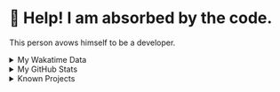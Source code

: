 # 🥺 Help! I am absorbed by the code. 

This person avows himself to be a developer.

<details>

<summary>My Wakatime Data</summary>

<!--START_SECTION:waka-->
![Lines of code](https://img.shields.io/badge/From%20Hello%20World%20I%27ve%20Written-7.4%20million%20lines%20of%20code-blue)

**🐱 My GitHub Data** 

> 📦 691.7 kB Used in GitHub's Storage 
 > 
> 🏆 1,117 Contributions in the Year 2023
 > 
> 🚫 Not Opted to Hire
 > 
> 📜 81 Public Repositories 
 > 
> 🔑 19 Private Repositories 
 > 
**I'm an Early 🐤** 

```text
🌞 Morning                1561 commits        ██████░░░░░░░░░░░░░░░░░░░   24.09 % 
🌆 Daytime                2652 commits        ██████████░░░░░░░░░░░░░░░   40.92 % 
🌃 Evening                2199 commits        ████████░░░░░░░░░░░░░░░░░   33.93 % 
🌙 Night                  69 commits          ░░░░░░░░░░░░░░░░░░░░░░░░░   01.06 % 
```
📅 **I'm Most Productive on Wednesday** 

```text
Monday                   753 commits         ███░░░░░░░░░░░░░░░░░░░░░░   11.62 % 
Tuesday                  1094 commits        ████░░░░░░░░░░░░░░░░░░░░░   16.88 % 
Wednesday                1113 commits        ████░░░░░░░░░░░░░░░░░░░░░   17.17 % 
Thursday                 878 commits         ███░░░░░░░░░░░░░░░░░░░░░░   13.55 % 
Friday                   969 commits         ████░░░░░░░░░░░░░░░░░░░░░   14.95 % 
Saturday                 905 commits         ███░░░░░░░░░░░░░░░░░░░░░░   13.96 % 
Sunday                   769 commits         ███░░░░░░░░░░░░░░░░░░░░░░   11.87 % 
```


**I Mostly Code in Go** 

```text
Go                       33 repos            █████████░░░░░░░░░░░░░░░░   34.74 % 
Python                   22 repos            ██████░░░░░░░░░░░░░░░░░░░   23.16 % 
HTML                     6 repos             ██░░░░░░░░░░░░░░░░░░░░░░░   06.32 % 
Dart                     2 repos             █░░░░░░░░░░░░░░░░░░░░░░░░   02.11 % 
TypeScript               1 repo              ░░░░░░░░░░░░░░░░░░░░░░░░░   01.05 % 
```




 Last Updated on 24/08/2023 01:08:58 UTC
<!--END_SECTION:waka-->

</details>

<details>
 
 <summary>My GitHub Stats</summary>

[![CDFMLR's github stats](https://github-readme-stats.vercel.app/api?username=cdfmlr&count_private=true&show_icons=true)](https://github.com/anuraghazra/github-readme-stats)
 
</details>

<details>

<summary>Known Projects</summary>

[![Star History Chart](https://api.star-history.com/svg?repos=cdfmlr/pyflowchart,cdfmlr/muvtuber,cdfmlr/crud,cdfmlr/murecom-verse-1,cdfmlr/murecom-intro&type=Date)](https://star-history.com/#cdfmlr/pyflowchart&cdfmlr/muvtuber&cdfmlr/crud&cdfmlr/murecom-verse-1&cdfmlr/murecom-intro&Date)

 </details>
